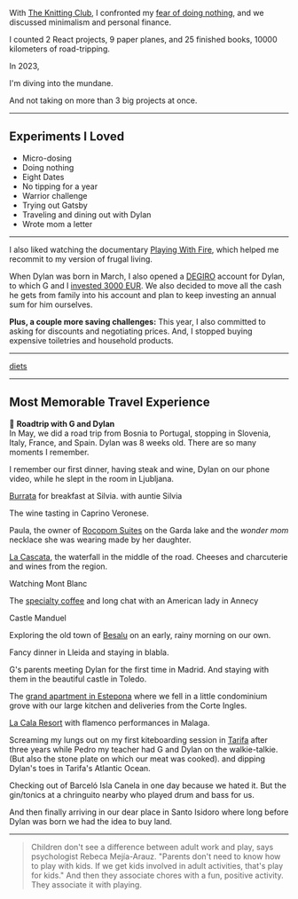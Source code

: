 With [The Knitting Club](https://www.mirhamasala.com/the-knitting-club), I confronted my [fear of doing nothing](https://www.mirhamasala.com/the-fear-list), and we discussed minimalism and personal finance.

I counted 2 React projects, 9 paper planes, and 25 finished books, 10000 kilometers of road-tripping.

In 2023,

I'm diving into the mundane.

And not taking on more than 3 big projects at once.

---

## Experiments I Loved

- Micro-dosing
- Doing nothing
- Eight Dates
- No tipping for a year
- Warrior challenge
- Trying out Gatsby
- Traveling and dining out with Dylan
- Wrote mom a letter

---

I also liked watching the documentary [Playing With Fire](https://www.playingwithfire.co/the-documentary), which helped me recommit to my version of frugal living.

When Dylan was born in March, I also opened a [DEGIRO](https://www.degiro.com/) account for Dylan, to which G and I [invested 3000 EUR](https://paulmerriman.com/how-time-can-turn-3000-into-50-million/). We also decided to move all the cash he gets from family into his account and plan to keep investing an annual sum for him ourselves.

**Plus, a couple more saving challenges:** This year, I also committed to asking for discounts and negotiating prices. And, I stopped buying expensive toiletries and household products.

---

[diets](/letters/heal-111222)

---

## Most Memorable Travel Experience

🚗 **Roadtrip with G and Dylan**\
In May, we did a road trip from Bosnia to Portugal, stopping in Slovenia, Italy, France, and Spain. Dylan was 8 weeks old. There are so many moments I remember.

I remember our first dinner, having steak and wine, Dylan on our phone video, while he slept in the room in Ljubljana.

[Burrata](https://maps.app.goo.gl/dia6EaYrfdu9373z8?) for breakfast at Silvia. with auntie Silvia

The wine tasting in Caprino Veronese.

Paula, the owner of [Rocopom Suites](https://goo.gl/maps/KBxeFoh55PEG6aJz8) on the Garda lake and the _wonder mom_ necklace she was wearing made by her daughter.

[La Cascata](https://goo.gl/maps/thkkpeoxMXV53qxd6), the waterfall in the middle of the road. Cheeses and charcuterie and wines from the region.

Watching Mont Blanc

The [specialty coffee](https://goo.gl/maps/RVG3V3xhTn2nfveL8) and long chat with an American lady in Annecy

Castle Manduel

Exploring the old town of [Besalu](https://goo.gl/maps/vTDz4rR5GBtiejVR7) on an early, rainy morning on our own.

Fancy dinner in Lleida and staying in blabla.

G's parents meeting Dylan for the first time in Madrid. And staying with them in the beautiful castle in Toledo.

The [grand apartment in Estepona](https://goo.gl/maps/XuG8VVdHLieicpPu7) where we fell in a little condominium grove with our large kitchen and deliveries from the Corte Ingles.

[La Cala Resort](https://goo.gl/maps/LNM7v7ubZ1EXAFZq5) with flamenco performances in Malaga.

Screaming my lungs out on my first kiteboarding session in [Tarifa](https://goo.gl/maps/AqK9W4Ryw6eEVZWG6) after three years while Pedro my teacher had G and Dylan on the walkie-talkie. (But also the stone plate on which our meat was cooked). and dipping Dylan's toes in Tarifa's Atlantic Ocean.

Checking out of Barceló Isla Canela in one day because we hated it. But the gin/tonics at a chringuito nearby who played drum and bass for us.

And then finally arriving in our dear place in Santo Isidoro where long before Dylan was born we had the idea to buy land.

---

> Children don't see a difference between adult work and play, says psychologist Rebeca Mejía-Arauz. "Parents don't need to know how to play with kids. If we get kids involved in adult activities, that's play for kids." And then they associate chores with a fun, positive activity. They associate it with playing.
